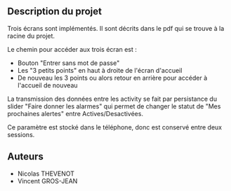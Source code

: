 ## Description du projet

Trois écrans sont implémentés. Il sont décrits dans le pdf qui se trouve à la racine du projet.

Le chemin pour accéder aux trois écran est : 
- Bouton "Entrer sans mot de passe"
- Les "3 petits points" en haut à droite de l'écran d'accueil
- De nouveau les 3 points ou alors retour en arrière pour accéder à l'accueil de nouveau


La transmission des données entre les activity se fait par persistance du slider "Faire donner les alarmes" qui permet de changer le statut de "Mes prochaines alertes" entre Actives/Desactivées.

Ce paramètre est stocké dans le téléphone, donc est conservé entre deux sessions.

## Auteurs

- Nicolas THEVENOT
- Vincent GROS-JEAN
